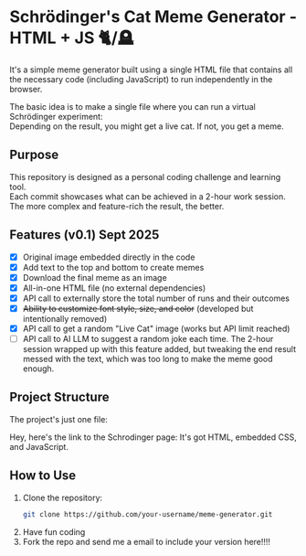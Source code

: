 # Schrödinger's Cat Meme Generator - HTML + JS 🐈/🪦

It's a simple meme generator built using a single HTML file that contains all the necessary code (including JavaScript) to run independently in the browser.

The basic idea is to make a single file where you can run a virtual Schrödinger experiment:  
Depending on the result, you might get a live cat. If not, you get a meme.

## Purpose

This repository is designed as a personal coding challenge and learning tool.  
Each commit showcases what can be achieved in a 2-hour work session.  
The more complex and feature-rich the result, the better.

## Features (v0.1) Sept 2025

-	[x] Original image embedded directly in the code
- [x] Add text to the top and bottom to create memes
- [x] Download the final meme as an image
-	[x] All-in-one HTML file (no external dependencies)
-	[x] API call to externally store the total number of runs and their outcomes
-	[x] ~~Ability to customize font style, size, and color~~ (developed but intentionally removed)
-	[x] API call to get a random "Live Cat" image (works but API limit reached) 
-	[ ] API call to AI LLM to suggest a random joke each time. The 2-hour session wrapped up with this feature added, but tweaking the end result messed with the text, which was too long to make the meme good enough.

## Project Structure

The project's just one file:

Hey, here's the link to the Schrodinger page: It's got HTML, embedded CSS, and JavaScript.

## How to Use

1. Clone the repository:
   ```bash
   git clone https://github.com/your-username/meme-generator.git
   ```
2. Have fun coding
3. Fork the repo and send me a email to include your version here!!!!
